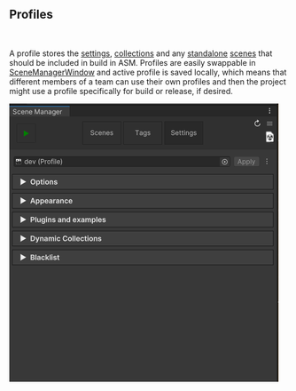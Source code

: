 ## Profiles

<br/>

A profile stores the [settings](SceneManagerWindow.md#settings), [collections](SceneCollection.md) and any [standalone](SceneManager.md#standalone-scene-manager) [scenes](Scene.md) that should be included in build in ASM. Profiles are easily swappable in [SceneManagerWindow](SceneManagerWindow.md#settings) and active profile is saved locally, which means that different members of a team can use their own profiles and then the project might use a profile specifically for build or release, if desired.

![](../image/settings.png)
